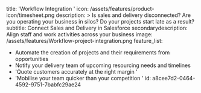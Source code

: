 title: 'Workflow Integration '
icon: /assets/features/product-icon/timesheet.png
description: >
  Is sales and delivery disconnected? Are you operating your business in silos? Do your projects start
  late as a result?
subtitle: Connect Sales and Delivery in Salesforce
secondarydescription: Align staff and work activities across your business
image: /assets/features/Workflow-project-integration.png
feature_list:
  - Automate the creation of projects and their requirements from opportunities
  - Notify your delivery team of upcoming resourcing needs and timelines
  - 'Quote customers accurately at the right margin '
  - 'Mobilise your team quicker than your competition '
id: a8cee7d2-0464-4592-9751-7babfc29ae24

